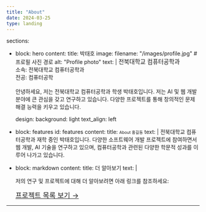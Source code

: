 ```yaml
---
title: "About"
date: 2024-03-25
type: landing
---
```


sections:

  - block: hero
    content:
      title: 박태호
      image:
        filename: "/images/profile.jpg"  # 프로필 사진 경로
        alt: "Profile photo"
      text: |
        <span style="font-size:110%">전북대학교 컴퓨터공학과</span> <br>
        <span style="font-size:100%">소속: 전북대학교 컴퓨터공학과</span> <br>
        <span style="font-size:100%">전공: 컴퓨터공학</span> <br><br>
        안녕하세요, 저는 전북대학교 컴퓨터공학과 학생 박태호입니다. 저는 AI 및 웹 개발 분야에 큰 관심을 갖고 연구하고 있습니다. 다양한 프로젝트를 통해 창의적인 문제 해결 능력을 키우고 있습니다.

    design:
      background: light
      text_align: left

  - block: features
    id: features
    content:
      title: <span style="font-size:75%">About 홍길동</span>
      text: |
        전북대학교 컴퓨터공학과 재학 중인 박태호입니다. 다양한 소프트웨어 개발 프로젝트에 참여하면서 웹 개발, AI 기술을 연구하고 있으며, 컴퓨터공학과 관련된 다양한 학문적 성과를 이루어 나가고 있습니다. 

  - block: markdown
    content:
      title: 더 알아보기
      text: |
        <p>저의 연구 및 프로젝트에 대해 더 알아보려면 아래 링크를 참조하세요:</p>
        <a href="/projects/" style="font-size: 18px; text-decoration: underline;">프로젝트 목록 보기 →</a>

---

